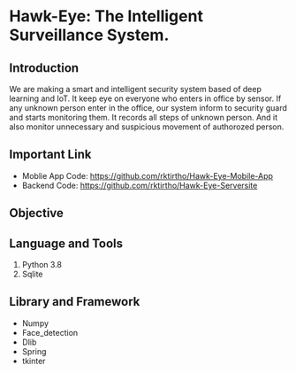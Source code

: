 # Hawk-Eye: The Intelligent Surveillance System. 

## Introduction
We are making a smart and intelligent security system based of deep learning and IoT. It keep eye on everyone who enters in office by sensor. If any unknown person enter in the office, our system inform to security guard and starts monitoring them. It records all steps of unknown person. And it also monitor unnecessary and suspicious movement of authorozed person.

## Important Link
* Moblie App Code: https://github.com/rktirtho/Hawk-Eye-Mobile-App
* Backend Code: https://github.com/rktirtho/Hawk-Eye-Serversite

## Objective

## Language and Tools
1. Python 3.8
2. Sqlite

## Library and Framework
* Numpy
* Face_detection
* Dlib
* Spring
* tkinter
